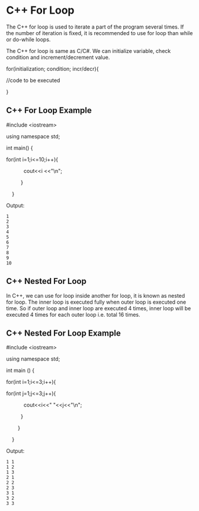 # C++ For Loop

The C++ for loop is used to iterate a part of the program several times. If the number of iteration is fixed, it is recommended to use for loop than while or do-while loops.

The C++ for loop is same as C/C\#. We can initialize variable, check condition and increment/decrement value.



for\(initialization; condition; incr/decr\){    

//code to be executed  

} 

## C++ For Loop Example

\#include &lt;iostream&gt;

using namespace std;  

int main\(\) {  

for\(int i=1;i&lt;=10;i++\){      

            cout&lt;&lt;i &lt;&lt;"\n";      

          }       

    }   

Output:

```
1
2
3
4
5
6
7
8
9
10
```

## C++ Nested For Loop

In C++, we can use for loop inside another for loop, it is known as nested for loop. The inner loop is executed fully when outer loop is executed one time. So if outer loop and inner loop are executed 4 times, inner loop will be executed 4 times for each outer loop i.e. total 16 times.

## C++ Nested For Loop Example

\#include &lt;iostream&gt;

using namespace std;  

int main \(\) {  

for\(int i=1;i&lt;=3;i++\){      

for\(int j=1;j&lt;=3;j++\){      

            cout&lt;&lt;i&lt;&lt;" "&lt;&lt;j&lt;&lt;"\n";      

          }     

        }  

    }    

Output:

```
1 1
1 2
1 3
2 1
2 2 
2 3
3 1
3 2
3 3

```



